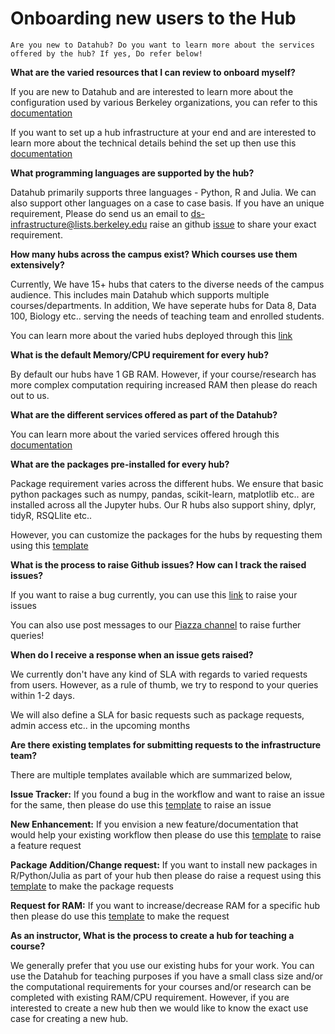 # Onboarding new users to the Hub

```{note}
Are you new to Datahub? Do you want to learn more about the services offered by the hub? If yes, Do refer below!

```

**What are the varied resources that I can review to onboard myself?**

If you are new to Datahub and are interested to learn more about the configuration used by various Berkeley organizations, you can refer to this [documentation](https://docs.datahub.berkeley.edu/en/latest/)

If you want to set up a hub infrastructure at your end and are interested to learn more about the technical details behind the set up then use this [documentation](https://zero-to-jupyterhub.readthedocs.io/en/latest/)

**What programming languages are supported by the hub?**

Datahub primarily supports three languages - Python, R and Julia. We can also support other languages on a case to case basis. If you have an unique requirement, Please do send us an email to ds-infrastructure@lists.berkeley.edu raise an github [issue](https://github.com/berkeley-dsep-infra/datahub/issues/new/choose) to share your exact requirement.

**How many hubs across the campus exist? Which courses use them extensively?**

Currently, We have 15+ hubs that caters to the diverse needs of the campus audience. This includes main Datahub which supports multiple courses/departments. In addition, We have seperate hubs for Data 8, Data 100, Biology etc.. serving the needs of teaching team and enrolled students.

You can learn more about the varied hubs deployed through this [link](https://docs.datahub.berkeley.edu/en/latest/users/hubs.html)

**What is the default Memory/CPU requirement for every hub?**

By default our hubs have 1 GB RAM. However, if your course/research has more complex computation requiring increased RAM then please do reach out to us.

**What are the different services offered as part of the Datahub?**

You can learn more about the varied services offered hrough this [documentation](https://docs.datahub.berkeley.edu/en/latest/users/services.html)

**What are the packages pre-installed for every hub?**

Package requirement varies across the different hubs. We ensure that basic python packages such as numpy, pandas, scikit-learn, matplotlib etc.. are installed across all the Jupyter hubs. Our R hubs also support shiny, dplyr, tidyR, RSQLlite etc.. 

However, you can customize the packages for the hubs by requesting them using this [template](https://github.com/berkeley-dsep-infra/datahub/issues/new?assignees=&labels=support&template=datahub-package-addition---change-request.md&title=Request+python+package+X+for+class+Y)

**What is the process to raise Github issues? How can I track the raised issues?**

If you want to raise a bug currently, you can use this [link](https://github.com/berkeley-dsep-infra/datahub/issues/new/choose) to raise your issues

You can also use post messages to our [Piazza channel](https://piazza.com/class/ksqmnrrhvcl11f) to raise further queries!

**When do I receive a response when an issue gets raised?**

We currently don't have any kind of SLA with regards to varied requests from users. However, as a rule of thumb, we try to respond to your queries within 1-2 days. 

We will also define a SLA for basic requests such as package requests, admin access etc.. in the upcoming months

**Are there existing templates for submitting requests to the infrastructure team?**

There are multiple templates available which are summarized below,

**Issue Tracker:** If you found a bug in the workflow and want to raise an issue for the same, then please do use this [template](https://github.com/berkeley-dsep-infra/datahub/issues/new?assignees=&labels=bug&template=bug_report.yml) to raise an issue

**New Enhancement:** If you envision a new feature/documentation that would help your existing workflow then please do use this [template](https://github.com/berkeley-dsep-infra/datahub/issues/new?assignees=&labels=type%3A+enhancement&template=featurerequest.md) to raise a feature request

**Package Addition/Change request:** If you want to install new packages in R/Python/Julia as part of your hub then please do raise a request using this [template](https://github.com/berkeley-dsep-infra/datahub/issues/new?assignees=&labels=support&template=higher-resources.md&title=Request+more+RAM+for+class+X) to make the package requests

**Request for RAM:** If you want to increase/decrease RAM for a specific hub then please do use this [template](https://github.com/berkeley-dsep-infra/datahub/issues/new?assignees=&labels=support&template=datahub-package-addition---change-request.md&title=Request+python+package+X+for+class+Y) to make the request

**As an instructor, What is the process to create a hub for teaching a course?**

We generally prefer that you use our existing hubs for your work. You can use the Datahub for teaching purposes if you have a small class size and/or the computational requirements for your courses and/or research can be completed with existing RAM/CPU requirement. However, if you are interested to create a new hub then we would like to know the exact use case for creating a new hub.
